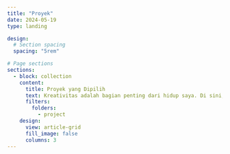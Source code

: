 ```yaml
---
title: "Proyek"
date: 2024-05-19
type: landing

design:
  # Section spacing
  spacing: "5rem"

# Page sections
sections:
  - block: collection
    content:
      title: Proyek yang Dipilih
      text: Kreativitas adalah bagian penting dari hidup saya. Di sini, anda dapat menemukan beberapa project saya yang saya kembangkan dan banggakan.
      filters:
        folders:
          - project
    design:
      view: article-grid
      fill_image: false
      columns: 3
---
```

